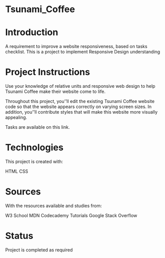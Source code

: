 # Tsunami_Coffee

# Introduction
A requirement to improve a website responsiveness, based on tasks checklist. This is a project to implement Responsive Design understanding

# Project Instructions
Use your knowledge of relative units and responsive web design to help Tsunami Coffee make their website come to life.

Throughout this project, you’’ll edit the existing Tsunami Coffee website code so that the website appears correctly on varying screen sizes. In addition, you’’ll contribute styles that will make this website more visually appealing.

Tasks are available on this link.

# Technologies
This project is created with:

HTML
CSS
# Sources
With the resources available and studies from:

W3 School
MDN
Codecademy Tutorials
Google
Stack Overflow
# Status
Project is completed as required
